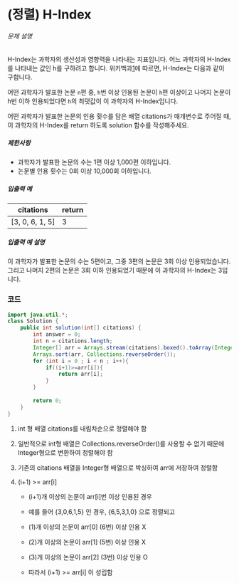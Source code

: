 # (정렬) H-Index

###### 문제 설명

H-Index는 과학자의 생산성과 영향력을 나타내는 지표입니다. 어느 과학자의 H-Index를 나타내는 값인 h를 구하려고 합니다. 위키백과[1](https://programmers.co.kr/learn/courses/30/lessons/42747#fn1)에 따르면, H-Index는 다음과 같이 구합니다.

어떤 과학자가 발표한 논문 `n`편 중, `h`번 이상 인용된 논문이 `h`편 이상이고 나머지 논문이 h번 이하 인용되었다면 `h`의 최댓값이 이 과학자의 H-Index입니다.

어떤 과학자가 발표한 논문의 인용 횟수를 담은 배열 citations가 매개변수로 주어질 때, 이 과학자의 H-Index를 return 하도록 solution 함수를 작성해주세요.

##### 제한사항

- 과학자가 발표한 논문의 수는 1편 이상 1,000편 이하입니다.
- 논문별 인용 횟수는 0회 이상 10,000회 이하입니다.

##### 입출력 예

| citations       | return |
| --------------- | ------ |
| [3, 0, 6, 1, 5] | 3      |

##### 입출력 예 설명

이 과학자가 발표한 논문의 수는 5편이고, 그중 3편의 논문은 3회 이상 인용되었습니다. 그리고 나머지 2편의 논문은 3회 이하 인용되었기 때문에 이 과학자의 H-Index는 3입니다.



### 코드

~~~java
import java.util.*;
class Solution {
    public int solution(int[] citations) {
        int answer = 0;
        int n = citations.length;
        Integer[] arr = Arrays.stream(citations).boxed().toArray(Integer[]::new);
        Arrays.sort(arr, Collections.reverseOrder());
        for (int i = 0 ; i < n ; i++){
            if((i+1)>=arr[i]){
                return arr[i];
            }
        }
        
        return 0;
    }
}
~~~

1. int 형 배열 citations를 내림차순으로 정렬해야 함

2. 일반적으로 int형 배열은 Collections.reverseOrder()를 사용할 수 없기 때문에 Integer형으로 변환하여 정렬해야 함

3. 기존의 citations 배열을 Integer형 배열으로 박싱하여 arr에 저장하여 정렬함

4. (i+1) >= arr[i]  

   - (i+1)개 이상의 논문이 arr[i]번 이상 인용된 경우

   - 예를 들어 {3,0,6,1,5} 인 경우, {6,5,3,1,0} 으로 정렬되고
   - (1)개 이상의 논문이 arr[0] (6번) 이상 인용 X
   - (2)개 이상의 논문이 arr[1] (5번) 이상 인용 X
   - (3)개 이상의 논문이 arr[2] (3번) 이상 인용 O

   - 따라서 (i+1) >= arr[i]  이 성립함